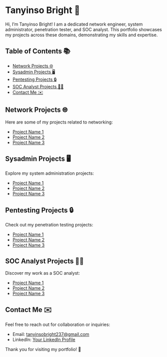 # Tanyinso Bright 👋

Hi, I’m Tanyinso Bright! I am a dedicated network engineer, system administrator, penetration tester, and SOC analyst. This portfolio showcases my projects across these domains, demonstrating my skills and expertise.

## Table of Contents 📚

- [Network Projects 🌐](#network-projects)
- [Sysadmin Projects 🖥️](#sysadmin-projects)
- [Pentesting Projects 🔒](#pentesting-projects)
- [SOC Analyst Projects 🕵️‍♂️](#soc-analyst-projects)
- [Contact Me ✉️](#contact-me)

## Network Projects 🌐

Here are some of my projects related to networking:

- [Project Name 1](link-to-your-network-project1)
- [Project Name 2](link-to-your-network-project2)
- [Project Name 3](link-to-your-network-project3)

## Sysadmin Projects 🖥️

Explore my system administration projects:

- [Project Name 1](link-to-your-sysadmin-project1)
- [Project Name 2](link-to-your-sysadmin-project2)
- [Project Name 3](link-to-your-sysadmin-project3)

## Pentesting Projects 🔒

Check out my penetration testing projects:

- [Project Name 1](link-to-your-pentesting-project1)
- [Project Name 2](link-to-your-pentesting-project2)
- [Project Name 3](link-to-your-pentesting-project3)

## SOC Analyst Projects 🕵️‍♂️

Discover my work as a SOC analyst:

- [Project Name 1](link-to-your-soc-project1)
- [Project Name 2](link-to-your-soc-project2)
- [Project Name 3](link-to-your-soc-project3)

## Contact Me ✉️

Feel free to reach out for collaboration or inquiries:

- Email: [tanyinsobright237@gmail.com](mailto:tanyinsobright237@gmail.com)
- LinkedIn: [Your LinkedIn Profile](link-to-your-linkedin)

Thank you for visiting my portfolio! 🌟
